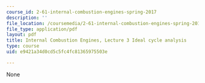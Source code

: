 ```yaml
---
course_id: 2-61-internal-combustion-engines-spring-2017
description: ''
file_location: /coursemedia/2-61-internal-combustion-engines-spring-2017/e9421a34d0cd5c5fc4fc81365975503e_MIT2_61S17_lec3.pdf
file_type: application/pdf
layout: pdf
title: Internal Combustion Engines, Lecture 3 Ideal cycle analysis
type: course
uid: e9421a34d0cd5c5fc4fc81365975503e

---
```

None